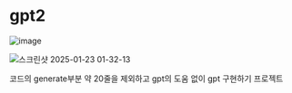 # gpt2

![image](https://github.com/user-attachments/assets/70ef6296-cf86-48de-a105-fd7e88ea1094)


![스크린샷 2025-01-23 01-32-13](https://github.com/user-attachments/assets/2191d558-a3b9-4c83-a5c2-38476d42c0df)


코드의 generate부분 약 20줄을 제외하고 gpt의 도움 없이 gpt 구현하기 프로젝트

